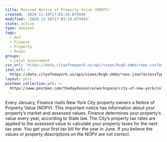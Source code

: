 ```yaml
---
title: Revised Notice of Property Value (RNOPV)
created: '2020-11-10T17:01:24.873444'
modified: '2020-11-10T17:01:24.873454'
state: active
type: dataset
tags:
  - Dof
  - Finance
  - Property
  - Rnopv
groups:
  - Local Government
csv_url: 'https://data.cityofnewyork.us/api/views/8vgb-zm6e/rows.csv?accessType=DOWNLOAD'
json_url: >-
  https://data.cityofnewyork.us/api/views/8vgb-zm6e/rows.json?accessType=DOWNLOAD
layout: post
postman_collection_url: >-
  https://www.postman.com/thedaydasource/workspace/city-of-new-york/collection/15909983-ee234694-8880-4be6-81a2-d4a85e34e1ff
---
```

Every January, Finance mails New York City property owners a Notice of Property Value (NOPV). This important notice has information about your property’s market and assessed values. Finance determines your property’s value every year, according to State law. The Cityʼs property tax rates are applied to the assessed value to calculate your property taxes for the next tax year. You get your first tax bill for the year in June. If you believe the values or property descriptions on the NOPV are not correct.
